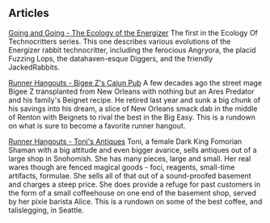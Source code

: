 Articles
----------

[Going and Going - The Ecology of the Energizer](ecology_energizer.html)
The first in the Ecology Of Technocritters series. This one describes various evolutions of the Energizer rabbit technocritter, including the ferocious Angryora, the placid Fuzzing Lops, the datahaven-esque Diggers, and the friendly JackedRabbits.

[Runner Hangouts - Bigee Z's Cajun Pub](hangout_bigeezs.html)
A few decades ago the street mage Bigee Z transplanted from New Orleans with nothing but an Ares Predator and his family's Beignet recipe. He retired last year and sunk a big chunk of his savings into his dream, a slice of New Orleans smack dab in the middle of Renton with Beignets to rival the best in the Big Easy. This is a rundown on what is sure to become a favorite runner hangout.

[Runner Hangouts - Toni's Antiques](hangout_tonis.html)
Toni, a female Dark King Fomorian Shaman with a big attitude and even bigger avarice, sells antiques out of a large shop in Snohomish. She has many pieces, large and small. Her real wares though are fenced magical goods - foci, reagents, small-time artifacts, formulae. She sells all of that out of a sound-proofed basement and charges a steep price. She does provide a refuge for past customers in the form of a small coffeehouse on one end of the basement shop, served by her pixie barista Alice.  This is a rundown on some of the best coffee, and talislegging, in Seattle.
